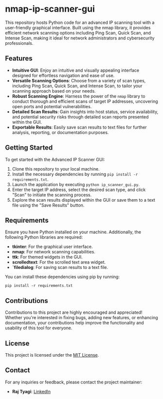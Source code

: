 # nmap-ip-scanner-gui 
This repository hosts Python code for an advanced IP scanning tool with a user-friendly graphical interface. Built using the nmap library, it provides efficient network scanning options including Ping Scan, Quick Scan, and Intense Scan, making it ideal for network administrators and cybersecurity professionals.
   
     
## Features 
 
- **Intuitive GUI**: Enjoy an intuitive and visually appealing interface designed for effortless navigation and ease of use. 
- **Versatile Scanning Options**: Choose from a variety of scan types, including Ping Scan, Quick Scan, and Intense Scan, to tailor your scanning approach based on your needs.
- **Robust Scanning Engine**: Harness the power of the `nmap` library to conduct thorough and efficient scans of target IP addresses, uncovering open ports and potential vulnerabilities.
- **Detailed Scan Results**: Gain insights into host status, service availability, and potential security risks through detailed scan reports presented within the GUI.
- **Exportable Results**: Easily save scan results to text files for further analysis, reporting, or documentation purposes.

## Getting Started

To get started with the Advanced IP Scanner GUI:

1. Clone this repository to your local machine.
2. Install the necessary dependencies by running `pip install -r requirements.txt`.
3. Launch the application by executing `python ip_scanner_gui.py`.
4. Enter the target IP address, select the desired scan type, and click "Scan" to initiate the scanning process.
5. Explore the scan results displayed within the GUI or save them to a text file using the "Save Results" button.

## Requirements

Ensure you have Python installed on your machine. Additionally, the following Python libraries are required:

- **tkinter**: For the graphical user interface.
- **nmap**: For network scanning capabilities.
- **ttk**: For themed widgets in the GUI.
- **scrolledtext**: For the scrolled text area widget.
- **`filedialog**: For saving scan results to a text file.

You can install these dependencies using pip by running:

```
pip install -r requirements.txt
```

## Contributions

Contributions to this project are highly encouraged and appreciated! Whether you're interested in fixing bugs, adding new features, or enhancing documentation, your contributions help improve the functionality and usability of this tool for everyone. 

## License

This project is licensed under the [MIT License](LICENSE).

## Contact

For any inquiries or feedback, please contact the project maintainer:

- **Raj Tyagi**: [LinkedIn](https://www.linkedin.com/in/raj-tyagi-83765b21b/) 


